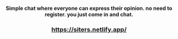 #### <p align="center">Simple chat where everyone can express their opinion. no need to register. you just come in and chat.</p>

### <p align="center">https://siters.netlify.app/</p>
